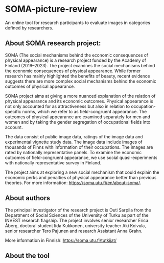 # SOMA-picture-review
An online tool for research participants to evaluate images in categories defined by researchers.

## About SOMA research project:

SOMA (The social mechanisms behind the economic consequences of physical appearance) is a research project funded by the Academy of Finland (2019–2023). The project examines the social mechanisms behind the economic consequences of physical appearance. While former research has mainly highlighted the benefits of beauty, recent evidence suggests there are more complex social mechanisms behind the economic outcomes of physical appearance.

SOMA project aims at giving a more nuanced explanation of the relation of physical appearance and its economic outcomes. Physical appearance is not only accounted for as attractiveness but also in relation to occupation-specific norms, which we refer to as field-congruent appearance. The outcomes of physical appearance are examined separately for men and women and by taking the gender segregation of occupational fields into account.

The data consist of public image data, ratings of the image data and experimental vignette study data. The image data include images of thousands of Finns with information of their occupations. The images are rated by nationally representative panels. To examine the economic outcomes of field-congruent appearance, we use social quasi-experiments with nationally representative survey in Finland.

The project aims at exploring a new social mechanism that could explain the economic perks and penalties of physical appearance better than previous theories. For more information: https://soma.utu.fi/en/about-soma/.

## About authors

The principal investigator of the research project is Outi Sarpila from the Department of Social Sciences of the University of Turku as part of the INVEST research flagship. The project involves senior researcher Erica Åberg, doctoral student Iida Kukkonen, university teacher Aki Koivula, senior researcher Tero Pajunen and research Assistant Anna Grahn.

More information in Finnish: https://soma.utu.fi/tutkijat/

## About the tool
